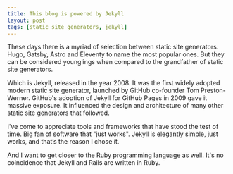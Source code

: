 ```yaml
---
title: This blog is powered by Jekyll
layout: post
tags: [static site generators, jekyll]
---
```

These days there is a myriad of selection between static site generators. Hugo, Gatsby, Astro and Eleventy to name the most popular ones. But they can be considered younglings when compared to the grandfather of static site generators.

Which is Jekyll, released in the year 2008. It was the first widely adopted modern static site generator, launched by GitHub co-founder Tom Preston-Werner. GitHub's adoption of Jekyll for GitHub Pages in 2009 gave it massive exposure. It influenced the design and architecture of many other static site generators that followed.

I've come to appreciate tools and frameworks that have stood the test of time. Big fan of software that "just works". Jekyll is elegantly simple, just works, and that’s the reason I chose it.

And I want to get closer to the Ruby programming language as well. It's no coincidence that Jekyll and Rails are written in Ruby.
